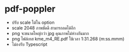 # pdf-poppler

- ปรับ scale ใด้ใน option
- scale 2048 ภาพชัดดี สามารถลดได้อีก
- png จะขนาดใหญ่กว่า jpg คุณภาพไม่ห่างกันมาก
- png ไฟล์เทส kme_m4_RE.pdf ใช้เวลา 1:31.268 (m:ss.mmm)
- ไม่องรับ Typescript
